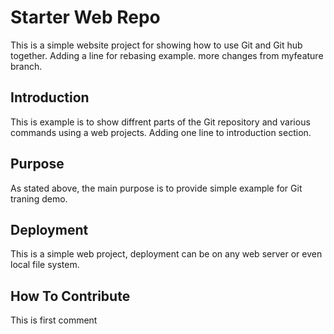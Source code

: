 # Starter Web Repo

This is a simple website project for showing how to use Git and Git hub together. Adding a line for rebasing example. more changes from myfeature branch.
## Introduction

This is example is to show diffrent parts of the Git repository and various commands using a web projects.
 Adding one line to introduction section.

## Purpose

As stated above, the main purpose is to provide simple example for Git traning demo.

## Deployment

This is a simple web project, deployment can be on any web server or even local file system.
## How To Contribute
This is first comment 